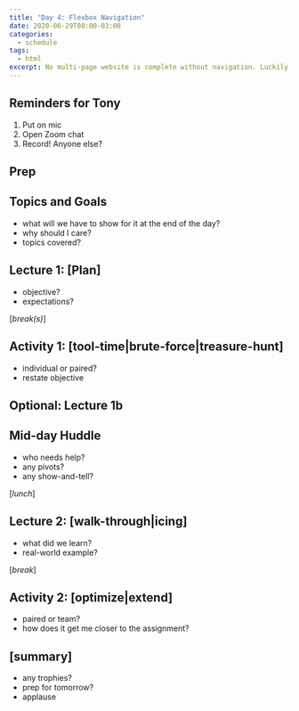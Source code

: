 ```yaml
---
title: "Day 4: Flexbox Navigation"
date: 2020-06-29T08:00-03:00
categories:
  - schedule
tags:
  - html
excerpt: No multi-page website is complete without navigation. Luckily, Flexbox makes this easier than it was.
---
```

## Reminders for Tony
1. Put on mic
2. Open Zoom chat
3. Record! Anyone else?

## Prep

## Topics and Goals
- what will we have to show for it at the end of the day?
- why should I care?
- topics covered?

## Lecture 1: [Plan]
- objective?
- expectations?

[*break(s)*]

## Activity 1: [tool-time|brute-force|treasure-hunt]
- individual or paired?
- restate objective

## Optional: Lecture 1b

## Mid-day Huddle
- who needs help?
- any pivots?
- any show-and-tell?

[*lunch*]

## Lecture 2: [walk-through|icing]
- what did we learn?
- real-world example?

[*break*]

## Activity 2: [optimize|extend]
- paired or team?
- how does it get me closer to the assignment?

## [summary]
- any trophies?
- prep for tomorrow?
- applause
